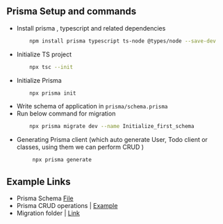 ## Prisma Setup and commands

- Install prisma , typescript and related dependencies
    ```sh
        npm install prisma typescript ts-node @types/node --save-dev
    ```
- Initialize TS project
    ```sh
        npx tsc --init  
    ```
- Initialize Prisma
    ```sh
        npx prisma init 
    ```
- Write schema of application in `prisma/schema.prisma`
- Run below command for migration
    ```sh
        npx prisma migrate dev --name Initialize_first_schema
    ```
- Generating Prisma client (which auto generate User, Todo client or classes, using them we can perform CRUD )
   ```sh
        npx prisma generate
   ```

## Example Links

- Prisma Schema [File](https://github.com/princebansal7/Web-Development-Concepts/blob/main/databases/prisma-orm/prisma/schema.prisma)   
- Prisma CRUD operations | [Example](https://github.com/princebansal7/Web-Development-Concepts/blob/main/databases/prisma-orm/src/index.ts)
- Migration folder | [Link](https://github.com/princebansal7/Web-Development-Concepts/tree/main/databases/prisma-orm/prisma/migrations)